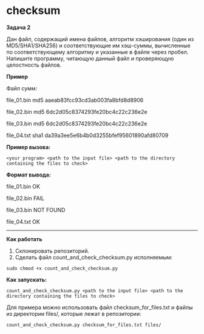 # checksum
**Задача 2**

Дан файл, содержащий имена файлов, алгоритм хэширования (один из MD5/SHA1/SHA256) и соответствующие им хэш-суммы, вычисленные по соответствующему алгоритму и указанные в файле через пробел. Напишите программу, читающую данный файл и проверяющую целостность файлов.

**Пример**

Файл сумм:

file_01.bin md5 aaeab83fcc93cd3ab003fa8bfd8d8906

file_02.bin md5 6dc2d05c8374293fe20bc4c22c236e2e

file_03.bin md5 6dc2d05c8374293fe20bc4c22c236e2e

file_04.txt sha1 da39a3ee5e6b4b0d3255bfef95601890afd80709

**Пример вызова:** 
```
<your program> <path to the input file> <path to the directory containing the files to check>
```

**Формат вывода:**

file_01.bin OK

file_02.bin FAIL

file_03.bin NOT FOUND

file_04.txt OK

------------------------------------------------------------------------------------
**Как работать**

1) Склонировать репозиторий.
2) Сделать файл count_and_check_checksum.py исполняемым:
```
sudo chmod +x count_and_check_checksum.py
```
**Как запускать:**
```
count_and_check_checksum.py <path to the input file> <path to the directory containing the files to check>
```
Для примера можно использовать файл checksum_for_files.txt и файлы из директории files/, которые лежат в репозитории:
```
count_and_check_checksum.py checksum_for_files.txt files/
```